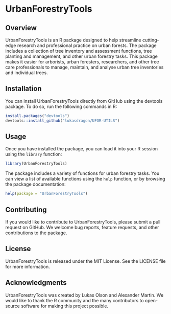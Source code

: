 # UrbanForestryTools

## Overview

UrbanForestryTools is an R package designed to help streamline cutting-edge research and professional practice on urban forests. The package includes a collection of tree inventory and assessment functions, tree planting and management, and other urban forestry tasks. This package makes it easier for arborists, urban foresters, researchers, and other tree care professionals to manage, maintain, and analyse urban tree inventories and individual trees.

## Installation

You can install UrbanForestryTools directly from GitHub using the devtools package. To do so, run the following commands in R:

```R
install.packages("devtools")
devtools::install_github("lukasdragon/UFOR-UTILS")
```

## Usage

Once you have installed the package, you can load it into your R session using the `library` function:

```R
library(UrbanForestryTools)
```

The package includes a variety of functions for urban forestry tasks. You can view a list of available functions using the `help` function, or by browsing the package documentation:
```R
help(package = "UrbanForestryTools")
```

## Contributing

If you would like to contribute to UrbanForestryTools, please submit a pull request on GitHub. We welcome bug reports, feature requests, and other contributions to the package.

## License

UrbanForestryTools is released under the MIT License. See the LICENSE file for more information.

## Acknowledgments

UrbanForestryTools was created by Lukas Olson and Alexander Martin. We would like to thank the R community and the many contributors to open-source software for making this project possible.
